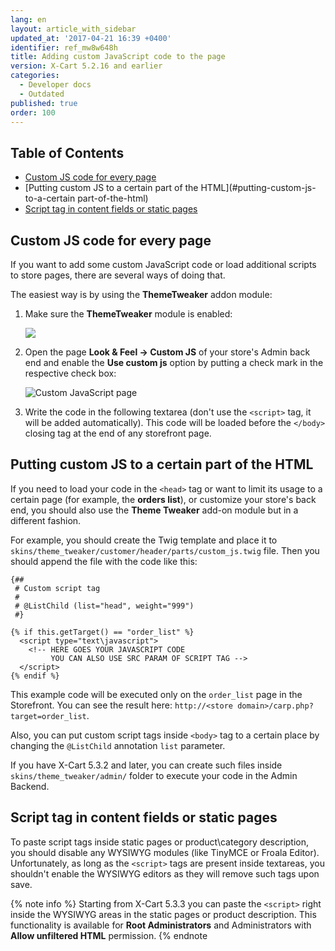 ```yaml
---
lang: en
layout: article_with_sidebar
updated_at: '2017-04-21 16:39 +0400'
identifier: ref_mw8w648h
title: Adding custom JavaScript code to the page
version: X-Cart 5.2.16 and earlier
categories:
  - Developer docs
  - Outdated
published: true
order: 100
---
```

## Table of Contents

- [Custom JS code for every page](#custom-js-code-for-every-page)
- [Putting custom JS to a certain part of the HTML](#putting-custom-js-to-a-certain part-of-the-html)
- [Script tag in content fields or static pages](#script-tag-in-content-fields-or-static-pages)

## Custom JS code for every page

If you want to add some custom JavaScript code or load additional scripts to store pages, there are several ways of doing that.

The easiest way is by using the **ThemeTweaker** addon module:

1.  Make sure the **ThemeTweaker** module is enabled:

    ![]({{site.baseurl}}/attachments/8750664/8719407.png)
    
2.  Open the page **Look & Feel -> Custom JS** of your store's Admin back end and enable the **Use custom js** option by putting a check mark in the respective check box:

    ![Custom JavaScript page]({{site.baseurl}}/attachments/ref_mw8w648h/custom_js_page.png)
    
3.  Write the code in the following textarea (don't use the `<script>` tag, it will be added automatically). This code will be loaded before the `</body>` closing tag at the end of any storefront page.

## Putting custom JS to a certain part of the HTML

If you need to load your code in the `<head>` tag or want to limit its usage to a certain page (for example, the **orders list**), or customize your store's back end, you should also use the **Theme Tweaker** add-on module but in a different fashion. 

For example, you should create the Twig template and place it to `skins/theme_tweaker/customer/header/parts/custom_js.twig` file. Then you should append the file with the code like this:

```twig
{##
 # Custom script tag
 #
 # @ListChild (list="head", weight="999")
 #}

{% if this.getTarget() == "order_list" %}
  <script type="text\javascript">
  	<!-- HERE GOES YOUR JAVASCRIPT CODE
    	 YOU CAN ALSO USE SRC PARAM OF SCRIPT TAG -->
  </script>
{% endif %}
```

This example code will be executed only on the `order_list` page in the Storefront. You can see the result here: `http://<store domain>/carp.php?target=order_list`.

Also, you can put custom script tags inside `<body>` tag to a certain place by changing the `@ListChild` annotation `list` parameter.

If you have X-Cart 5.3.2 and later, you can create such files inside `skins/theme_tweaker/admin/` folder to execute your code in the Admin Backend. 

## Script tag in content fields or static pages

To paste script tags inside static pages or product\category description, you should disable any WYSIWYG modules (like TinyMCE or Froala Editor). Unfortunately, as long as the `<script>` tags are present inside textareas, you shouldn't enable the WYSIWYG editors as they will remove such tags upon save.

{% note info %}
Starting from X-Cart 5.3.3 you can paste the `<script>` right inside the WYSIWYG areas in the static pages or product description. This functionality is available for **Root Administrators** and Administrators with **Allow unfiltered HTML** permission.
{% endnote 
